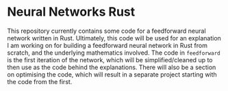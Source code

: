 # Neural Networks Rust

This repository currently contains some code for a feedforward neural network written in Rust. Ultimately, this code will be used for an explanation I am working on for building a feedforward neural network in Rust from scratch, and the underlying mathematics involved. The code in `feedforward` is the first iteration of the network, which will be simplified/cleaned up to then use as the code behind the explanations. There will also be a section on optimising the code, which will result in a separate project starting with the code from the first.

